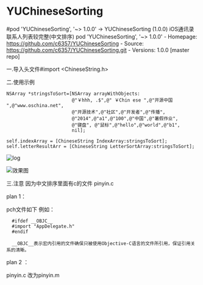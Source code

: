 # YUChineseSorting

#pod 'YUChineseSorting', '~> 1.0.0'
        -> YUChineseSorting (1.0.0)
        iOS通讯录联系人列表较完整(中文排序)
        pod 'YUChineseSorting', '~> 1.0.0'
         - Homepage: https://github.com/c6357/YUChineseSorting
         - Source:   https://github.com/c6357/YUChineseSorting.git
         - Versions: 1.0.0 [master repo]


一.导入头文件#import <ChineseString.h>

二.使用示例

    NSArray *stringsToSort=[NSArray arrayWithObjects:
                            @"￥hhh, .$",@" ￥Chin ese ",@"开源中国 ",@"www.oschina.net",
                            @"开源技术",@"社区",@"开发者",@"传播",
                            @"2014",@"a1",@"100",@"中国",@"暑假作业",
                            @"键盘", @"鼠标",@"hello",@"world",@"b1",
                            nil];
    
    self.indexArray = [ChineseString IndexArray:stringsToSort];
    self.letterResultArr = [ChineseString LetterSortArray:stringsToSort];
    
  
  ![log](http://static.oschina.net/uploads/space/2015/1110/095952_dh2k_868062.png)

  ![效果图](http://static.oschina.net/uploads/space/2014/0304/163611_Wclh_868062.png)

三.注意
因为中文排序里面有c的文件 pinyin.c

plan 1：

pch文件如下
例如：

      #ifdef __OBJC__
      #import "AppDelegate.h"
      #endif

      __OBJC__表示宏内引用的文件确保只被使用Objective-C语言的文件所引用，保证引用关系的清晰。

plan 2 ：

pinyin.c 改为pinyin.m
